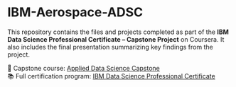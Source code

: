 # IBM-Aerospace-ADSC

This repository contains the files and projects completed as part of the **IBM Data Science Professional Certificate – Capstone Project** on Coursera. It also includes the final presentation summarizing key findings from the project.  

📌 Capstone course: [Applied Data Science Capstone](https://www.coursera.org/learn/applied-data-science-capstone?specialization=ibm-data-science)  
📚 Full certification program: [IBM Data Science Professional Certificate](https://www.coursera.org/professional-certificates/ibm-data-science)  
